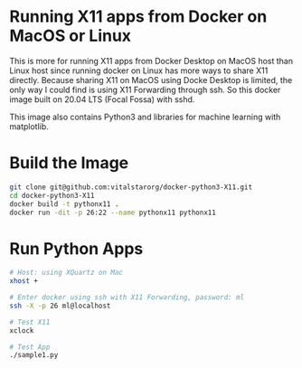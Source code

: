 # Running X11 apps from Docker on MacOS or Linux
This is more for running X11 apps from Docker Desktop on MacOS host than Linux host since running docker on Linux has more ways to share X11 directly. Because sharing X11 on MacOS using Docke Desktop is limited, the only way I could find is using X11 Forwarding through ssh. So this docker image built on 20.04 LTS (Focal Fossa) with sshd.

This image also contains Python3 and libraries for machine learning with matplotlib.

# Build the Image
```bash
git clone git@github.com:vitalstarorg/docker-python3-X11.git
cd docker-python3-X11
docker build -t pythonx11 .
docker run -dit -p 26:22 --name pythonx11 pythonx11
```

# Run Python Apps
```bash
# Host: using XQuartz on Mac
xhost +

# Enter docker using ssh with X11 Forwarding, password: ml
ssh -X -p 26 ml@localhost

# Test X11
xclock

# Test App
./sample1.py
```
